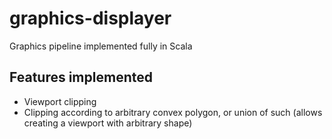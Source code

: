 # graphics-displayer
Graphics pipeline implemented fully in Scala

## Features implemented
 - Viewport clipping
 - Clipping according to arbitrary convex polygon, or union of such (allows creating a viewport with arbitrary shape)